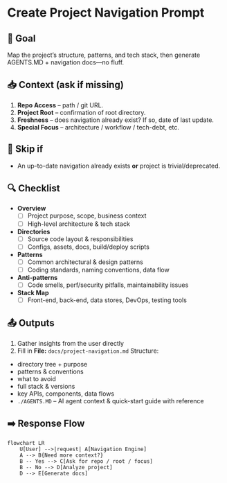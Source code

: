 # Create Project Navigation Prompt 

## 🎯 Goal
Map the project’s structure, patterns, and tech stack, then generate AGENTS.MD + navigation docs—no fluff.

## 📥 Context (ask if missing)
1. **Repo Access** – path / git URL.
2. **Project Root** – confirmation of root directory.
3. **Freshness** – does navigation already exist? If so, date of last update.
4. **Special Focus** – architecture / workflow / tech-debt, etc.

## 🚦 Skip if
- An up-to-date navigation already exists **or** project is trivial/deprecated.

## 🔍 Checklist
- **Overview**  
  - [ ] Project purpose, scope, business context  
  - [ ] High-level architecture & tech stack  

- **Directories**  
  - [ ] Source code layout & responsibilities  
  - [ ] Configs, assets, docs, build/deploy scripts  

- **Patterns**  
  - [ ] Common architectural & design patterns  
  - [ ] Coding standards, naming conventions, data flow  

- **Anti-patterns**  
  - [ ] Code smells, perf/security pitfalls, maintainability issues  

- **Stack Map**  
  - [ ] Front-end, back-end, data stores, DevOps, testing tools  

## 📤 Outputs
1. Gather insights from the user directly
2. Fill in **File:** `docs/project-navigation.md`
Structure:
  - directory tree + purpose  
  - patterns & conventions  
  - what to avoid  
  - full stack & versions  
  - key APIs, components, data flows  
- `./AGENTS.MD` – AI agent context & quick-start guide with reference 

## ➡️ Response Flow
```mermaid
flowchart LR
    U[User] -->|request| A[Navigation Engine]
    A --> B{Need more context?}
    B -- Yes --> C[Ask for repo / root / focus]
    B -- No --> D[Analyze project]
    D --> E[Generate docs]

